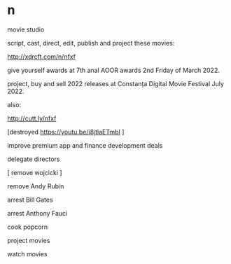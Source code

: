 # n
movie studio


script, cast, direct, edit, publish and project these movies:

http://xdrcft.com/n/nfxf

give yourself awards at 7th anal AOOR awards 2nd Friday of March 2022.

project, buy and sell 2022 releases at Constanța Digital Movie Festival July 2022.

also:

http://cutt.ly/nfxf

[destroyed
https://youtu.be/i8jtlaETmbI
]

improve premium app and finance development deals

delegate directors

[
remove wojcicki
]

remove Andy Rubin

arrest Bill Gates

arrest Anthony Fauci

cook popcorn

project movies

watch movies

